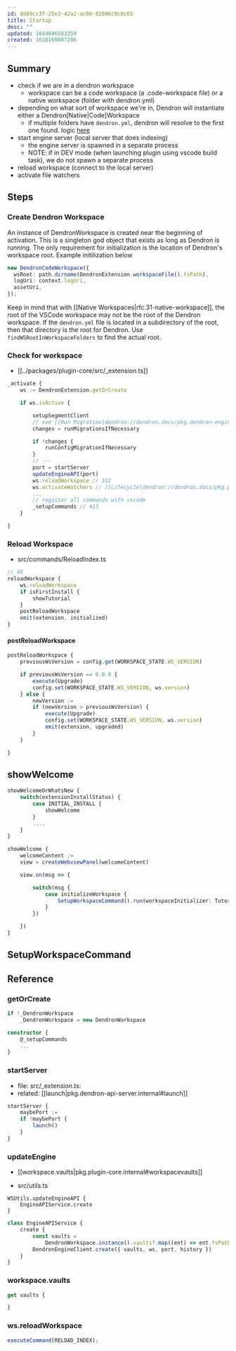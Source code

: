 ```yaml
---
id: 8d09cc3f-25e3-42a2-ac86-82806c0c8c65
title: Startup
desc: ""
updated: 1644696583359
created: 1610160007286
---
```


## Summary

- check if we are in a dendron workspace
  - workspace can be a code workspace (a .code-workspace file) or a native workspace (folder with dendron.yml)
- depending on what sort of workspace we're in, Dendron will instantiate either a Dendron[Native|Code]Workspace
  - if multiple folders have `dendron.yml`, dendron will resolve to the first one found. logic [here](https://github.com/dendronhq/dendron/blob/6035eed562eb3eb38de50722b1185927eb54a7c8/packages/plugin-core/src/_extension.ts#L264-L264)
- start engine server (local server that does indexing)
  - the engine server is spawned in a separate process
  - NOTE: if in DEV mode (when launching plugin using vscode build task), we do not spawn a separate process
- reload workspace (connect to the local server)
- activate file watchers

## Steps

### Create Dendron Workspace

An instance of DendronWorkspace is created near the beginning of activation. This is a singleton god object that exists as long as Dendron is running. The only requirement for initialization is the location of Dendron's workspace root. Example initilization below

```ts
new DendronCodeWorkspace({
  wsRoot: path.dirname(DendronExtension.workspaceFile().fsPath),
  logUri: context.logUri,
  assetUri,
});
```

Keep in mind that with [[Native Workspaces|rfc.31-native-workspace]],
the root of the VSCode workspace may not be the root of the Dendron workspace.
If the `dendron.yml` file is located in a subdirectory of the root, then that
directory is the root for Dendron. Use `findWSRootInWorkspaceFolders` to find
the actual root.

### Check for workspace

- [[../packages/plugin-core/src/_extension.ts]]

```ts
_activate {
    ws := DendronExtension.getOrCreate

    if ws.isActive {

        setupSegmentClient
        // see [[Run Migration|dendron://dendron.docs/pkg.dendron-engine.t.upgrade.arch.lifecycle#run-migration]]
        changes = runMigrationsIfNecessary

        if !changes {
            runConfigMigrationIfNecessary
        }
        // ---
        port = startServer
        updateEngineAPI(port)
        ws.reloadWorkspace // 312
        ws.activateWatchers // [[Lifecycle|dendron://dendron.docs/pkg.plugin-core.ref.watchers.arch.lifecycle]]
        ...
        // register all commands with vscode
        _setupCommands // 413
    }

}
```

### Reload Workspace

- src/commands/ReloadIndex.ts

```ts
// 49
reloadWorkspace {
    ws.reloadWorkspace
    if isFirstInstall {
        showTutorial
    }
    postReloadWorkspace
    emit(extension, initialized)
}
```

#### postReloadWorkspace

```ts
postReloadWorkspace {
    previousWsVersion = config.get(WORKSPACE_STATE.WS_VERSION)

    if previousWsVersion == 0.0.0 {
        execute(Upgrade)
        config.set(WORKSPACE_STATE.WS_VERSION, ws.version)
    } else {
        newVersion :=
        if (newVersion > previousWsVersion) {
            execute(Upgrade)
            config.set(WORKSPACE_STATE.WS_VERSION, ws.version)
            emit(extension, upgraded)
        }
    }

}

```

## showWelcome

```ts
showWelcomeOrWhatsNew {
    switch(extensionInstallStatus) {
        case INITIAL_INSTALL {
            showWelcome
        }
        ....
    }
}

showWelcome {
    welcomeContent :=
    view = createWebviewPanel(welcomeContent)

    view.on(msg => {

        switch(msg {
            case initializeWorkspace {
                SetupWorkspaceCommand().run(workspaceInitializer: TutorialInitializer)
            }
        })

    })
}
```

## SetupWorkspaceCommand

## Reference

### getOrCreate

```ts
if !_DendronWorkspace
    _DendronWorkspace = new DendronWorkspace
```

```ts
constructor {
    @_setupCommands
    ...
}
```

### startServer

- file: src/\_extension.ts:
- related: [[launch|pkg.dendron-api-server.internal#launch]]

```ts
startServer {
    maybePort :=
    if !maybePort {
        launch()
    }
}
```

### updateEngine

- [[workspace.vaults|pkg.plugin-core.internal#workspacevaults]]

- src/utils.ts

```
WSUtils.updateEngineAPI {
    EngineAPIService.create
}
```

```ts
class EngineAPIService {
    create {
        const vaults =
            DendronWorkspace.instance().vaults?.map((ent) => ent.fsPath) || [];
        DendronEngineClient.create({ vaults, ws, port, history })
    }
}
```

### workspace.vaults

```ts
get vaults {

}

```

### ws.reloadWorkspace

```ts
executeCommand(RELOAD_INDEX);
```
